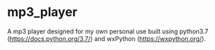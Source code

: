 # mp3_player
A mp3 player designed for my own personal use built using python3.7 (https://docs.python.org/3.7/) and wxPython (https://wxpython.org/).

